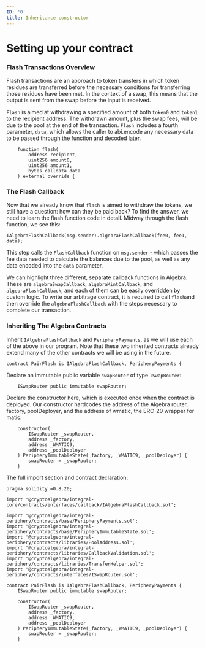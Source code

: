 ```yaml
---
ID: '0'
title: Inheritance constructor
---
```


# Setting up your contract

### Flash Transactions Overview

Flash transactions are an approach to token transfers in which token residues are transferred before the necessary conditions for transferring those residues have been met. In the context of a swap, this means that the output is sent from the swap before the input is received.

`Flash` is aimed at withdrawing a specified amount of both `token0` and `token1` to the recipient address. The withdrawn amount, plus the swap fees, will be due to the pool at the end of the transaction. `Flash` includes a fourth parameter, `data`, which allows the caller to abi.encode any necessary data to be passed through the function and decoded later.

```solidity
    function flash(
        address recipient,
        uint256 amount0,
        uint256 amount1,
        bytes calldata data
    ) external override {
```

### The Flash Callback

Now that we already know that `flash` is aimed to withdraw the tokens, we still have a question: how can they be paid back? To find the answer, we need to learn the flash function code in detail. Midway through the flash function, we see this:

```solidity
IAlgebraFlashCallback(msg.sender).algebraFlashCallback(fee0, fee1, data);
```

This step calls the `FlashCallback` function on `msg.sender` - which passes the fee data needed to calculate the balances due to the pool, as well as any data encoded into the `data` parameter.

We can highlight three different, separate callback functions in Algebra. These are `algebraSwapCallback`, `algebraMintCallback`, and `algebraFlashCallback`, and each of them can be easily overridden by custom logic. To write our arbitrage contract, it is required to call `flash`and then override the `algebraFlashCallback` with the steps necessary to complete our transaction.

### Inheriting The Algebra Contracts

Inherit `IAlgebraFlashCallback` and `PeripheryPayments`, as we will use each of the above in our program. Note that these two inherited contracts already extend many of the other contracts we will be using in the future.

```solidity
contract PairFlash is IAlgebraFlashCallback, PeripheryPayments {
```

Declare an immutable public variable `swapRouter` of type `ISwapRouter`:

```solidity
    ISwapRouter public immutable swapRouter;
```

Declare the constructor here, which is executed once when the contract is deployed. Our constructor hardcodes the address of the Algebra router, factory, poolDeployer, and the address of wmatic, the ERC-20 wrapper for matic.

```solidity
    constructor(
        ISwapRouter _swapRouter,
        address _factory,
        address _WMATIC9,
        address _poolDeployer
    ) PeripheryImmutableState(_factory, _WMATIC9, _poolDeployer) {
        swapRouter = _swapRouter;
    }
```

The full import section and contract declaration:

```solidity
pragma solidity =0.8.20;

import '@cryptoalgebra/integral-core/contracts/interfaces/callback/IAlgebraFlashCallback.sol';

import '@cryptoalgebra/integral-periphery/contracts/base/PeripheryPayments.sol';
import '@cryptoalgebra/integral-periphery/contracts/base/PeripheryImmutableState.sol';
import '@cryptoalgebra/integral-periphery/contracts/libraries/PoolAddress.sol';
import '@cryptoalgebra/integral-periphery/contracts/libraries/CallbackValidation.sol';
import '@cryptoalgebra/integral-periphery/contracts/libraries/TransferHelper.sol';
import '@cryptoalgebra/integral-periphery/contracts/interfaces/ISwapRouter.sol';

contract PairFlash is IAlgebraFlashCallback, PeripheryPayments {
    ISwapRouter public immutable swapRouter;

    constructor(
        ISwapRouter _swapRouter,
        address _factory,
        address _WMATIC9,
        address _poolDeployer
    ) PeripheryImmutableState(_factory, _WMATIC9, _poolDeployer) {
        swapRouter = _swapRouter;
    }
```
